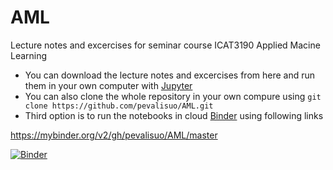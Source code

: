 # AML
Lecture notes and excercises for seminar course ICAT3190 Applied Macine Learning

- You can download the lecture notes and excercises from here and run them in your own computer with [Jupyter](https://jupyter.org/)
- You can also clone the whole repository in your own compure using
 `git clone https://github.com/pevalisuo/AML.git`
- Third option is to run the notebooks in cloud [Binder](https://mybinder.org/) using following links

https://mybinder.org/v2/gh/pevalisuo/AML/master

[![Binder](https://mybinder.org/badge_logo.svg)](https://mybinder.org/v2/gh/pevalisuo/AML/master)

